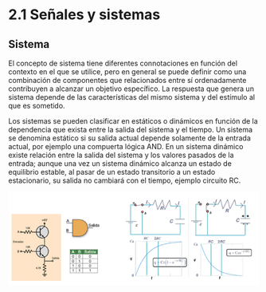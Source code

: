 # 2.1 Señales y sistemas

## Sistema

El concepto de sistema tiene diferentes connotaciones en función del contexto en el que se utilice, pero en general se puede definir como una combinación de componentes que relacionados entre sí ordenadamente contribuyen a alcanzar un objetivo específico. La respuesta que genera un sistema depende de las características del mismo sistema y del estímulo al que es sometido.

Los sistemas se pueden clasificar en estáticos o dinámicos en función de la dependencia que exista entre la salida del sistema y el tiempo. Un sistema se denomina estático si su salida actual depende solamente de la entrada actual, por ejemplo una compuerta lógica AND. En un sistema dinámico existe relación entre la salida del sistema y los valores pasados de la entrada; aunque una vez un sistema dinámico alcanza un estado de equilibrio estable, al pasar de un estado transitorio a un estado estacionario, su salida no cambiará con el tiempo, ejemplo circuito RC.

![](../.gitbook/assets/image%20%289%29.png)

